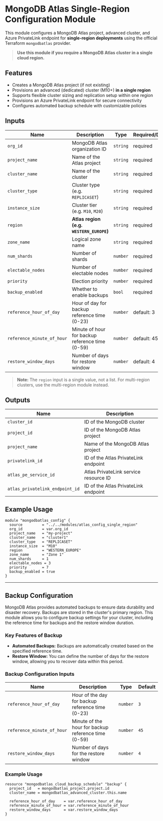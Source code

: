 # MongoDB Atlas Single-Region Configuration Module

This module configures a MongoDB Atlas project, advanced cluster, and Azure PrivateLink endpoint for **single-region deployments** using the official Terraform `mongodbatlas` provider.

> **Use this module if you require a MongoDB Atlas cluster in a single cloud region.**

## Features

- Creates a MongoDB Atlas project (if not existing)
- Provisions an advanced (dedicated) cluster (M10+) **in a single region**
- Supports flexible cluster sizing and replication setup within one region
- Provisions an Azure PrivateLink endpoint for secure connectivity
- Configures automated backup schedule with customizable policies

## Inputs

| Name              | Description                                 | Type     | Required/Default |
|-------------------|---------------------------------------------|----------|------------------|
| `org_id`          | MongoDB Atlas organization ID                | `string` | required         |
| `project_name`    | Name of the Atlas project                    | `string` | required         |
| `cluster_name`    | Name of the cluster                          | `string` | required         |
| `cluster_type`    | Cluster type (e.g. `REPLICASET`)             | `string` | required         |
| `instance_size`   | Cluster tier (e.g. `M10`, `M20`)             | `string` | required         |
| `region`          | **Atlas region (e.g. `WESTERN_EUROPE`)**     | `string` | required         |
| `zone_name`       | Logical zone name                            | `string` | required         |
| `num_shards`      | Number of shards                             | `number` | required         |
| `electable_nodes` | Number of electable nodes                    | `number` | required         |
| `priority`        | Election priority                            | `number` | required         |
| `backup_enabled`  | Whether to enable backups                    | `bool`   | required         |
| `reference_hour_of_day` | Hour of day for backup reference time (0-23) | `number` | default: 3       |
| `reference_minute_of_hour` | Minute of hour for backup reference time (0-59) | `number` | default: 45      |
| `restore_window_days` | Number of days for restore window           | `number` | default: 4       |

> **Note:** The `region` input is a single value, not a list. For multi-region clusters, use the multi-region module instead.

## Outputs

| Name                        | Description                                      |
|-----------------------------|--------------------------------------------------|
| `cluster_id`                | ID of the MongoDB cluster                        |
| `project_id`                | ID of the MongoDB Atlas project                  |
| `project_name`              | Name of the MongoDB Atlas project                |
| `privatelink_id`            | ID of the Atlas PrivateLink endpoint             |
| `atlas_pe_service_id`       | Atlas PrivateLink service resource ID            |
| `atlas_privatelink_endpoint_id` | ID of the Atlas PrivateLink endpoint         |

## Example Usage

```hcl
module "mongodbatlas_config" {
  source         = "../../modules/atlas_config_single_region"
  org_id         = var.org_id
  project_name   = "my-project"
  cluster_name   = "cluster1"
  cluster_type   = "REPLICASET"
  instance_size  = "M10"
  region         = "WESTERN_EUROPE"
  zone_name      = "Zone 1"
  num_shards     = 1
  electable_nodes = 3
  priority       = 7
  backup_enabled = true
}
```

---

## Backup Configuration

MongoDB Atlas provides automated backups to ensure data durability and disaster recovery. Backups are stored in the cluster's primary region. This module allows you to configure backup settings for your cluster, including the reference time for backups and the restore window duration.

### Key Features of Backup

- **Automated Backups:** Backups are automatically created based on the specified reference time.
- **Restore Window:** You can define the number of days for the restore window, allowing you to recover data within this period.

### Backup Configuration Inputs

| Name                     | Description                                      | Type   | Default |
|--------------------------|--------------------------------------------------|--------|---------|
| `reference_hour_of_day`  | Hour of the day for backup reference time (0-23) | `number` | `3`     |
| `reference_minute_of_hour` | Minute of the hour for backup reference time (0-59) | `number` | `45`    |
| `restore_window_days`    | Number of days for the restore window            | `number` | `4`     |

### Example Usage

```hcl
resource "mongodbatlas_cloud_backup_schedule" "backup" {
  project_id   = mongodbatlas_project.project.id
  cluster_name = mongodbatlas_advanced_cluster.this.name

  reference_hour_of_day    = var.reference_hour_of_day
  reference_minute_of_hour = var.reference_minute_of_hour
  restore_window_days      = var.restore_window_days
}
```
